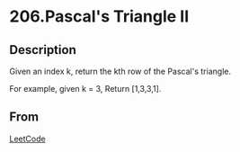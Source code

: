 # 206.Pascal's Triangle II

## Description

Given an index k, return the kth row of the Pascal's triangle.

For example, given k = 3,
Return [1,3,3,1].

## From

[LeetCode](https://leetcode.com/problems/pascals-triangle-ii)
